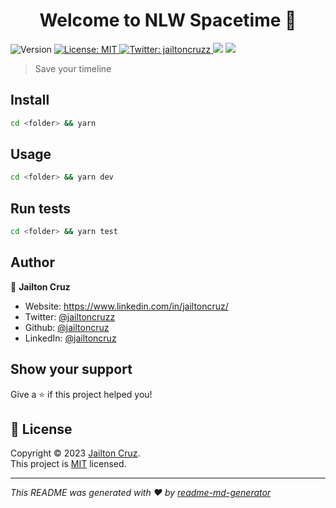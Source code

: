 <h1 align="center">Welcome to NLW Spacetime 👋</h1>
<p>
  <img alt="Version" src="https://img.shields.io/badge/version-0.0.1-blue.svg?cacheSeconds=2592000" />
  <a href="https://github.com/jailtoncruz/nlw-spacetime/blob/main/LICENSE" target="_blank">
    <img alt="License: MIT" src="https://img.shields.io/badge/License-MIT-yellow.svg" />
  </a>
  <a href="https://twitter.com/jailtoncruzz" target="_blank">
    <img alt="Twitter: jailtoncruzz" src="https://img.shields.io/twitter/follow/jailtoncruzz.svg?style=social" />
  </a>
  <a href="https://codeclimate.com/github/jailtoncruz/nlw-spacetime/maintainability"><img src="https://api.codeclimate.com/v1/badges/b3ca0c4ce58c1f65e9ab/maintainability" /></a>
  <a href="https://codeclimate.com/github/jailtoncruz/nlw-spacetime/test_coverage"><img src="https://api.codeclimate.com/v1/badges/b3ca0c4ce58c1f65e9ab/test_coverage" /></a>
</p>

> Save your timeline

## Install

```sh
cd <folder> && yarn
```

## Usage

```sh
cd <folder> && yarn dev
```

## Run tests

```sh
cd <folder> && yarn test
```

## Author

👤 **Jailton Cruz**

* Website: https://www.linkedin.com/in/jailtoncruz/
* Twitter: [@jailtoncruzz](https://twitter.com/jailtoncruzz)
* Github: [@jailtoncruz](https://github.com/jailtoncruz)
* LinkedIn: [@jailtoncruz](https://linkedin.com/in/jailtoncruz)

## Show your support

Give a ⭐️ if this project helped you!

## 📝 License

Copyright © 2023 [Jailton Cruz](https://github.com/jailtoncruz).<br />
This project is [MIT](https://github.com/jailtoncruz/nlw-spacetime/blob/main/LICENSE) licensed.

***
_This README was generated with ❤️ by [readme-md-generator](https://github.com/kefranabg/readme-md-generator)_